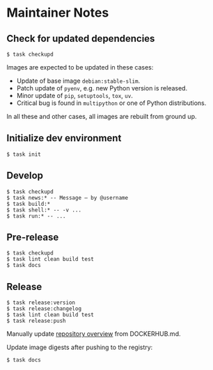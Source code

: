 # Maintainer Notes

## Check for updated dependencies

```shell
$ task checkupd
```

Images are expected to be updated in these cases:

* Update of base image `debian:stable-slim`.
* Patch update of `pyenv`, e.g. new Python version is released.
* Minor update of `pip`, `setuptools`, `tox`, `uv`.
* Critical bug is found in `multipython` or one of Python distributions.

In all these and other cases, all images are rebuilt from ground up.

## Initialize dev environment

```shell
$ task init
```

## Develop

```shell
$ task checkupd
$ task news:* -- Message — by @username
$ task build:*
$ task shell:* -- -v ...
$ task run:* -- ...
```

## Pre-release

```shell
$ task checkupd
$ task lint clean build test
$ task docs
```

## Release

```shell
$ task release:version
$ task release:changelog
$ task lint clean build test
$ task release:push
```

Manually update [repository overview](https://hub.docker.com/repository/docker/makukha/multipython/general) from DOCKERHUB.md.

Update image digests after pushing to the registry:
```shell
$ task docs
```
